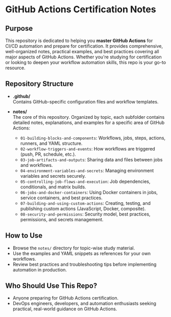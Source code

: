 # GitHub Actions Certification Notes

## Purpose

This repository is dedicated to helping you **master GitHub Actions** for CI/CD automation and prepare for certification. It provides comprehensive, well-organized notes, practical examples, and best practices covering all major aspects of GitHub Actions. Whether you're studying for certification or looking to deepen your workflow automation skills, this repo is your go-to resource.

## Repository Structure

- **.github/**  
  Contains GitHub-specific configuration files and workflow templates.

- **notes/**  
  The core of this repository. Organized by topic, each subfolder contains detailed notes, explanations, and examples for a specific area of GitHub Actions:
    - `01-building-blocks-and-components`: Workflows, jobs, steps, actions, runners, and YAML structure.
    - `02-workflow-triggers-and-events`: How workflows are triggered (push, PR, schedule, etc.).
    - `03-job-artifacts-and-outputs`: Sharing data and files between jobs and workflows.
    - `04-environment-variables-and-secrets`: Managing environment variables and secrets securely.
    - `05-controlling-job-flows-and-execution`: Job dependencies, conditionals, and matrix builds.
    - `06-jobs-and-docker-containers`: Using Docker containers in jobs, service containers, and best practices.
    - `07-building-and-using-custom-actions`: Creating, testing, and publishing custom actions (JavaScript, Docker, composite).
    - `08-security-and-permissions`: Security model, best practices, permissions, and secrets management.

## How to Use

- Browse the `notes/` directory for topic-wise study material.
- Use the examples and YAML snippets as references for your own workflows.
- Review best practices and troubleshooting tips before implementing automation in production.

## Who Should Use This Repo?

- Anyone preparing for GitHub Actions certification.
- DevOps engineers, developers, and automation enthusiasts seeking practical, real-world guidance on GitHub Actions.
